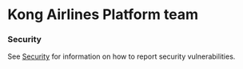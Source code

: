 # Kong Airlines Platform team

### Security

See [Security](SECURITY.md) for information on how to report security vulnerabilities.

